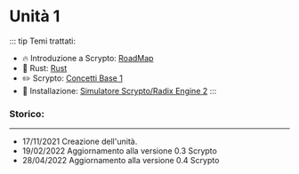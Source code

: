 # Unità 1
::: tip Temi trattati:
- 🔥 Introduzione a Scrypto: [RoadMap](/scrypto/roadmap.md)
- 🔧 Rust: [Rust](/rust/)
- ✏️ Scrypto: [Concetti Base 1](/scrypto/conceptos/conceptos1.md)
- 💾 Installazione: [Simulatore Scrypto/Radix Engine 2](/scrypto/instalacion/instalacion.md)
:::
 
### Storico:
------------------------------------------
- 17/11/2021 Creazione dell'unità.
- 19/02/2022 Aggiornamento alla versione 0.3 Scrypto
- 28/04/2022 Aggiornamento alla versione 0.4 Scrypto
